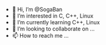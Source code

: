 - 👋 Hi, I’m @SogaBan
- 👀 I’m interested in C, C++, Linux
- 🌱 I’m currently learning C++, Linux
- 💞️ I’m looking to collaborate on ...
- 📫 How to reach me ...

<!---
SogaBan/SogaBan is a ✨ special ✨ repository because its `README.md` (this file) appears on your GitHub profile.
You can click the Preview link to take a look at your changes.
--->
